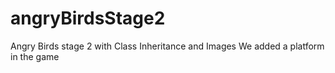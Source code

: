 # angryBirdsStage2
Angry Birds stage 2 with Class Inheritance and Images
We added a platform in the game

